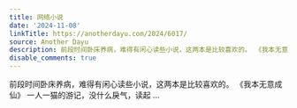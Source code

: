 ```yaml
---
title: 网络小说
date: '2024-11-08'
linkTitle: https://anotherdayu.com/2024/6017/
source: Another Dayu
description: 前段时间卧床养病，难得有闲心读些小说，这两本是比较喜欢的。 《我本无意成仙》 一人一猫的游记，没什么戾气，读起 ...
disable_comments: true
---
```

前段时间卧床养病，难得有闲心读些小说，这两本是比较喜欢的。 《我本无意成仙》 一人一猫的游记，没什么戾气，读起 ...